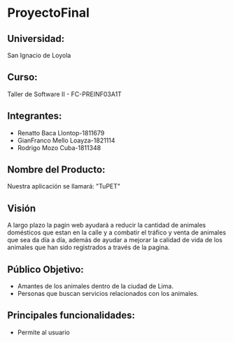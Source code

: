 # ProyectoFinal

## Universidad: 
San Ignacio de Loyola

## Curso:
Taller de Software II - FC-PREINF03A1T

## Integrantes:
- Renatto Baca Llontop-1811679 
- GianFranco Mello Loayza-1821114 
- Rodrigo Mozo Cuba-1811348

## Nombre del Producto:
Nuestra aplicación se llamará: "TuPET"
## Visión
A largo plazo la pagin web ayudará a reducir la cantidad de animales domésticos que estan en la calle y a combatir el tráfico y venta de animales que sea da día a día, además de ayudar a mejorar la calidad de vida de los animales que han sido registrados a través de la pagina.

## Público Objetivo:
- Amantes de los animales dentro de la ciudad de Lima.
- Personas que buscan servicios relacionados con los animales.

## Principales funcionalidades:
- Permite al usuario
